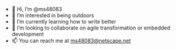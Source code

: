 - 👋 Hi, I’m @ms48083
- 👀 I’m interested in being outdoors
- 🌱 I’m currently learning how to write better
- 💞️ I’m looking to collaborate on agile transformation or embedded development
- 📫 You can reach me at ms48083@netscape.net

<!---
ms48083/ms48083 is a ✨ special ✨ repository because its `README.md` (this file) appears on your GitHub profile.
You can click the Preview link to take a look at your changes.
--->

